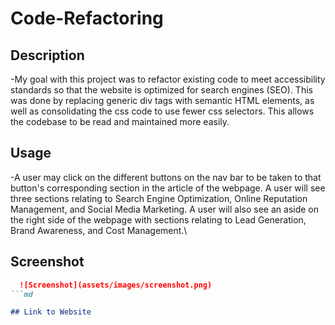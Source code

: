 # Code-Refactoring

## Description
-My goal with this project was to refactor existing code to meet accessibility standards so that the website is optimized for search engines (SEO). This was done by replacing generic div tags with semantic HTML elements, as well as consolidating the css code to use fewer css selectors. This allows the codebase to be read and maintained more easily.

## Usage
-A user may click on the different buttons on the nav bar to be taken to that button's corresponding section in the article of the webpage. A user will see three sections relating to Search Engine Optimization, Online Reputation Management, and Social Media Marketing. A user will also see an aside on the right side of the webpage with sections relating to Lead Generation, Brand Awareness, and Cost Management.\

## Screenshot 
  ```md
    ![Screenshot](assets/images/screenshot.png)
  ```md

## Link to Website 
